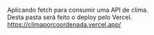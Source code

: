 Aplicando fetch para consumir uma API de clima.<br>
Desta pasta será feito o deploy pelo Vercel.<br>
https://climaporcoordenada.vercel.app/
